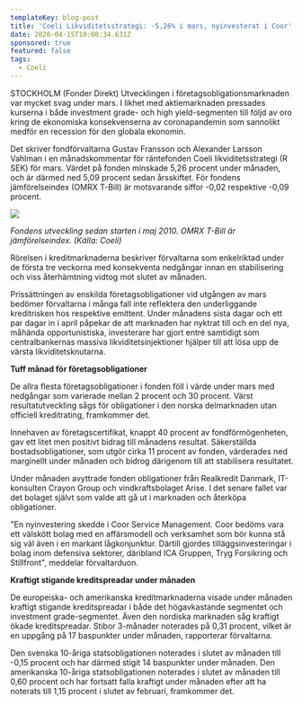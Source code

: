```yaml
---
templateKey: blog-post
title: 'Coeli Likviditetsstrategi: -5,26% i mars, nyinvesterat i Coor'
date: 2020-04-15T10:00:34.631Z
sponsored: true
featured: false
tags:
  - Coeli
---
```

STOCKHOLM (Fonder Direkt) Utvecklingen i företagsobligationsmarknaden var mycket svag under mars. I likhet med aktiemarknaden pressades kurserna i både investment grade- och high yield-segmenten till följd av oro kring de ekonomiska konsekvenserna av coronapandemin som sannolikt medför en recession för den globala ekonomin.

Det skriver fondförvaltarna Gustav Fransson och Alexander Larsson Vahlman i en månadskommentar för räntefonden Coeli likviditetsstrategi (R SEK) för mars. Värdet på fonden minskade 5,26 procent under månaden, och är därmed ned 5,09 procent sedan årsskiftet. För fondens jämförelseindex (OMRX T-Bill) är motsvarande siffor -0,02 respektive -0,09 procent.

![](/img/likvid.png)

*Fondens utveckling sedan starten i maj 2010. OMRX T-Bill är jämförelseindex. (Källa: Coeli)*

Rörelsen i kreditmarknaderna beskriver förvaltarna som enkelriktad under de första tre veckorna med konsekventa nedgångar innan en stabilisering och viss återhämtning vidtog mot slutet av månaden.

Prissättningen av enskilda företagsobligationer vid utgången av mars bedömer förvaltarna i många fall inte reflektera den underliggande kreditrisken hos respektive emittent. Under månadens sista dagar och ett par dagar in i april påpekar de att marknaden har nyktrat till och en del nya, måhända opportunistiska, investerare har gjort entré samtidigt som centralbankernas massiva likviditetsinjektioner hjälper till att lösa upp de värsta likviditetsknutarna.

**Tuff månad för företagsobligationer**

De allra flesta företagsobligationer i fonden föll i värde under mars med nedgångar som varierade mellan 2 procent och 30 procent. Värst resultatutveckling sågs för obligationer i den norska delmarknaden utan officiell kreditrating, framkommer det.

Innehaven av företagscertifikat, knappt 40 procent av fondförmögenheten, gav ett litet men positivt bidrag till månadens resultat. Säkerställda bostadsobligationer, som utgör cirka 11 procent av fonden, värderades ned marginellt under månaden och bidrog därigenom till att stabilisera resultatet.

Under månaden avyttrade fonden obligationer från Realkredit Danmark, IT-konsulten Crayon Group och vindkraftsbolaget Arise. I det senare fallet var det bolaget självt som valde att gå ut i marknaden och återköpa obligationer.

"En nyinvestering skedde i Coor Service Management. Coor bedöms vara ett välskött bolag med en affärsmodell och verksamhet som bör kunna stå sig väl även i en markant lågkonjunktur. Därtill gjordes tilläggsinvesteringar i bolag inom defensiva sektorer, däribland ICA Gruppen, Tryg Forsikring och Stillfront", meddelar förvaltarduon.

**Kraftigt stigande kreditspreadar under månaden**

De europeiska- och amerikanska kreditmarknaderna visade under månaden kraftigt stigande kreditspreadar i både det högavkastande segmentet och investment grade-segmentet. Även den nordiska marknaden såg kraftigt ökade kreditspreadar. Stibor 3-månader noterades på 0,31 procent, vilket är en uppgång på 17 baspunkter under månaden, rapporterar förvaltarna.

Den svenska 10-åriga statsobligationen noterades i slutet av månaden till -0,15 procent och har därmed stigit 14 baspunkter under månaden. Den amerikanska 10-åriga statsobligationen noterades i slutet av månaden till 0,60 procent och har fortsatt falla kraftigt under månaden efter att ha noterats till 1,15 procent i slutet av februari, framkommer det.